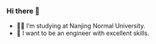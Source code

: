 ### Hi there 👋

- 👨‍🔬 I’m studying at Nanjing Normal University.
- 🌱 I want to be an engineer with excellent skills.
